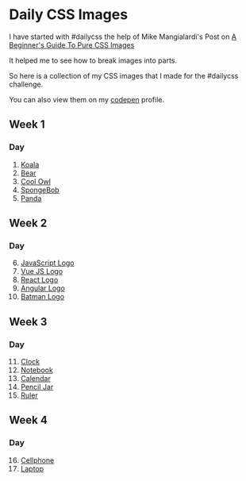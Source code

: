 # Daily CSS Images
I have started with #dailycss the help of Mike Mangialardi's Post on [A Beginner's Guide To Pure CSS Images](https://codepen.io/mikemang/post/a-beginner-s-guide-to-pure-css-images)

It helped me to see how to break images into parts.

So here is a collection of my CSS images that I made for the #dailycss challenge.

You can also view them on my [codepen](https://codepen.io/pramesha) profile.

## Week 1
### Day
1. [Koala](https://codepen.io/pramesha/full/xxZqooz)
2. [Bear](https://codepen.io/pramesha/full/zYrwNeE)
3. [Cool Owl](https://codepen.io/pramesha/full/MWKmdvZ)
4. [SpongeBob](https://codepen.io/pramesha/full/QWygavN)
5. [Panda](https://codepen.io/pramesha/full/QWyMbRx)

## Week 2
### Day
6. [JavaScript Logo](https://codepen.io/pramesha/full/vYLeWXX)
7. [Vue JS Logo](https://codepen.io/pramesha/full/QWyONZv)
8. [React Logo](https://codepen.io/pramesha/full/BajmqNg)
9. [Angular Logo](https://codepen.io/pramesha/full/mdVpWgK)
10. [Batman Logo](https://codepen.io/pramesha/full/oNbpPdZ)

## Week 3
### Day
11. [Clock](https://codepen.io/pramesha/full/xxZWKER)
12. [Notebook](https://codepen.io/pramesha/full/bGEvvxe)
13. [Calendar](https://codepen.io/pramesha/full/mdVLOGL)
14. [Pencil Jar](https://codepen.io/pramesha/full/XWXqoZx)
15. [Ruler](https://codepen.io/pramesha/full/GRoGvZK)

## Week 4
### Day
16. [Cellphone](https://codepen.io/pramesha/full/qBbyyGV)
17. [Laptop](https://codepen.io/pramesha/full/xxZaEmJ)
